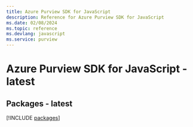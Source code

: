 ```yaml
---
title: Azure Purview SDK for JavaScript
description: Reference for Azure Purview SDK for JavaScript
ms.date: 02/08/2024
ms.topic: reference
ms.devlang: javascript
ms.service: purview
---
```

# Azure Purview SDK for JavaScript - latest
## Packages - latest
[!INCLUDE [packages](purview-index.md)]